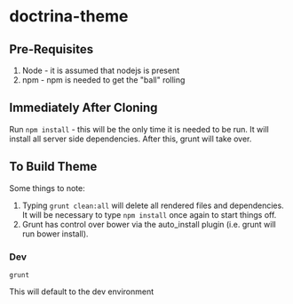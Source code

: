 doctrina-theme
==============

## Pre-Requisites

 1. Node - it is assumed that nodejs is present
 2. npm - npm is needed to get the "ball" rolling

## Immediately After Cloning
Run `npm install` - this will be the only time it is needed to be run. It will install all server side dependencies. After this, grunt will take over.

## To Build Theme

Some things to note:
 
 1. Typing `grunt clean:all` will delete all rendered files and dependencies. It will be necessary to type `npm install` once again to start things off.
 2. Grunt has control over bower via the auto_install plugin (i.e. grunt will run bower install).

### Dev
`grunt`

This will default to the dev environment
